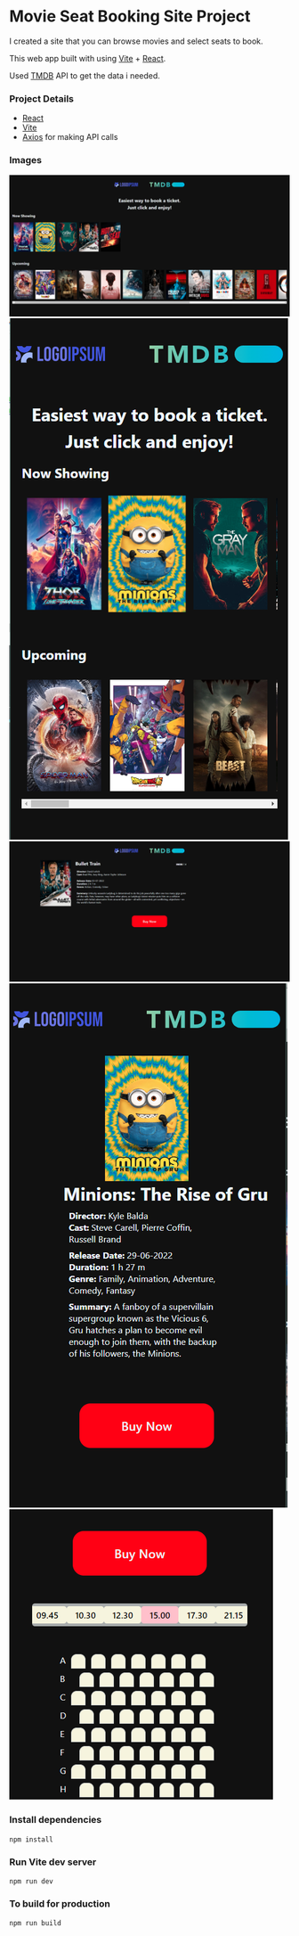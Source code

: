 # Movie Seat Booking Site Project

I created a site that you can browse movies and select seats to book.

This web app built with using [Vite](https://vitejs.dev/) + [React](https://reactjs.org/).

Used [TMDB](https://www.themoviedb.org/) API to get the data i needed.

### Project Details

- [React](https://reactjs.org/)
- [Vite](https://vitejs.dev/)
- [Axios](https://axios-http.com/docs/intro) for making API calls

### Images

![Home Page](./src/assets/icons/home.png)
![Responsive Home Page](./src/assets/icons/home_responsive.png)
![Detail Page](./src/assets/icons/detail.png)
![Responsive Detail Page](./src/assets/icons/detail_responsive.png)
![Seat Selection](./src/assets/icons/seatsEtc.png)

### Install dependencies

```
npm install
```

### Run Vite dev server

```
npm run dev
```

### To build for production

```
npm run build
```
